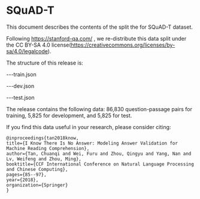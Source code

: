 # SQuAD-T

This document describes the contents of the split the for SQuAD-T dataset.

Following  https://stanford-qa.com/ , we re-distribute this data split under the CC BY-SA 4.0 license(https://creativecommons.org/licenses/by-sa/4.0/legalcode).

The structure of this release is:

  ---train.json

  ---dev.json

  ---test.json

The release contains the following data:
  86,830 question-passage pairs for training, 5,825 for development, and 5,825 for test.
  
If you find this data useful in your research, please consider citing:

    @inproceedings{tan2018know,
    title={I Know There Is No Answer: Modeling Answer Validation for Machine Reading Comprehension},
    author={Tan, Chuanqi and Wei, Furu and Zhou, Qingyu and Yang, Nan and Lv, Weifeng and Zhou, Ming},
    booktitle={CCF International Conference on Natural Language Processing and Chinese Computing},
    pages={85--97},
    year={2018},
    organization={Springer}
    }
